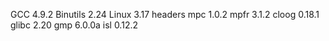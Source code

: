 GCC 4.9.2
Binutils 2.24
Linux 3.17 headers
mpc 1.0.2
mpfr 3.1.2
cloog 0.18.1
glibc 2.20
gmp 6.0.0a
isl 0.12.2